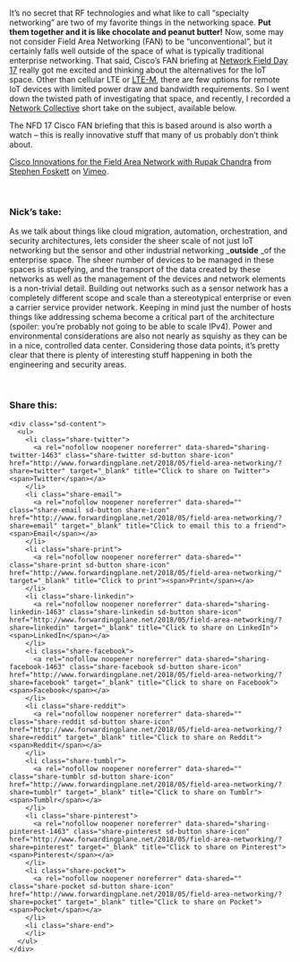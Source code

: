 It&#8217;s no secret that RF technologies and what like to call &#8220;specialty networking&#8221; are two of my favorite things in the networking space. **Put them together and it is like chocolate and peanut butter!** Now, some may not consider Field Area Networking (FAN) to be &#8220;unconventional&#8221;, but it certainly falls well outside of the space of what is typically traditional enterprise networking. That said, Cisco&#8217;s FAN briefing at [Network Field Day 17](http://techfieldday.com/event/nfd17/) really got me excited and thinking about the alternatives for the IoT space. Other than cellular LTE or [LTE-M](https://www.link-labs.com/blog/what-is-lte-m), there are few options for remote IoT devices with limited power draw and bandwidth requirements. So I went down the twisted path of investigating that space, and recently, I recorded a [Network Collective](https://thenetworkcollective.com/) short take on the subject, available below.



The NFD 17 Cisco FAN briefing that this is based around is also worth a watch &#8211; this is really innovative stuff that many of us probably don&#8217;t think about.



[Cisco Innovations for the Field Area Network with Rupak Chandra](https://vimeo.com/253197120) from [Stephen Foskett](https://vimeo.com/sfoskett) on [Vimeo](https://vimeo.com).

&nbsp;

### Nick&#8217;s take:

As we talk about things like cloud migration, automation, orchestration, and security architectures, lets consider the sheer scale of not just IoT networking but the sensor and other industrial networking _**outside** _of the enterprise space. The sheer number of devices to be managed in these spaces is stupefying, and the transport of the data created by these networks as well as the management of the devices and network elements is a non-trivial detail. Building out networks such as a sensor network has a completely different scope and scale than a stereotypical enterprise or even a carrier service provider network. Keeping in mind just the number of hosts things like addressing schema become a critical part of the architecture (spoiler: you&#8217;re probably not going to be able to scale IPv4). Power and environmental considerations are also not nearly as squishy as they can be in a nice, controlled data center. Considering those data points, it&#8217;s pretty clear that there is plenty of interesting stuff happening in both the engineering and security areas.

&nbsp;

<div class="sharedaddy sd-sharing-enabled">
  <div class="robots-nocontent sd-block sd-social sd-social-icon-text sd-sharing">
    <h3 class="sd-title">
      Share this:
    </h3>
    
    <div class="sd-content">
      <ul>
        <li class="share-twitter">
          <a rel="nofollow noopener noreferrer" data-shared="sharing-twitter-1463" class="share-twitter sd-button share-icon" href="http://www.forwardingplane.net/2018/05/field-area-networking/?share=twitter" target="_blank" title="Click to share on Twitter"><span>Twitter</span></a>
        </li>
        <li class="share-email">
          <a rel="nofollow noopener noreferrer" data-shared="" class="share-email sd-button share-icon" href="http://www.forwardingplane.net/2018/05/field-area-networking/?share=email" target="_blank" title="Click to email this to a friend"><span>Email</span></a>
        </li>
        <li class="share-print">
          <a rel="nofollow noopener noreferrer" data-shared="" class="share-print sd-button share-icon" href="http://www.forwardingplane.net/2018/05/field-area-networking/" target="_blank" title="Click to print"><span>Print</span></a>
        </li>
        <li class="share-linkedin">
          <a rel="nofollow noopener noreferrer" data-shared="sharing-linkedin-1463" class="share-linkedin sd-button share-icon" href="http://www.forwardingplane.net/2018/05/field-area-networking/?share=linkedin" target="_blank" title="Click to share on LinkedIn"><span>LinkedIn</span></a>
        </li>
        <li class="share-facebook">
          <a rel="nofollow noopener noreferrer" data-shared="sharing-facebook-1463" class="share-facebook sd-button share-icon" href="http://www.forwardingplane.net/2018/05/field-area-networking/?share=facebook" target="_blank" title="Click to share on Facebook"><span>Facebook</span></a>
        </li>
        <li class="share-reddit">
          <a rel="nofollow noopener noreferrer" data-shared="" class="share-reddit sd-button share-icon" href="http://www.forwardingplane.net/2018/05/field-area-networking/?share=reddit" target="_blank" title="Click to share on Reddit"><span>Reddit</span></a>
        </li>
        <li class="share-tumblr">
          <a rel="nofollow noopener noreferrer" data-shared="" class="share-tumblr sd-button share-icon" href="http://www.forwardingplane.net/2018/05/field-area-networking/?share=tumblr" target="_blank" title="Click to share on Tumblr"><span>Tumblr</span></a>
        </li>
        <li class="share-pinterest">
          <a rel="nofollow noopener noreferrer" data-shared="sharing-pinterest-1463" class="share-pinterest sd-button share-icon" href="http://www.forwardingplane.net/2018/05/field-area-networking/?share=pinterest" target="_blank" title="Click to share on Pinterest"><span>Pinterest</span></a>
        </li>
        <li class="share-pocket">
          <a rel="nofollow noopener noreferrer" data-shared="" class="share-pocket sd-button share-icon" href="http://www.forwardingplane.net/2018/05/field-area-networking/?share=pocket" target="_blank" title="Click to share on Pocket"><span>Pocket</span></a>
        </li>
        <li class="share-end">
        </li>
      </ul>
    </div>
  </div>
</div>
